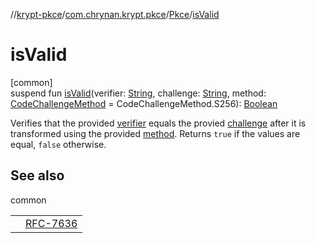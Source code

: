 //[krypt-pkce](../../../index.md)/[com.chrynan.krypt.pkce](../index.md)/[Pkce](index.md)/[isValid](is-valid.md)

# isValid

[common]\
suspend fun [isValid](is-valid.md)(verifier: [String](https://kotlinlang.org/api/latest/jvm/stdlib/kotlin/-string/index.html), challenge: [String](https://kotlinlang.org/api/latest/jvm/stdlib/kotlin/-string/index.html), method: [CodeChallengeMethod](../-code-challenge-method/index.md) = CodeChallengeMethod.S256): [Boolean](https://kotlinlang.org/api/latest/jvm/stdlib/kotlin/-boolean/index.html)

Verifies that the provided [verifier](is-valid.md) equals the provied [challenge](is-valid.md) after it is transformed using the provided [method](is-valid.md). Returns `true` if the values are equal, `false` otherwise.

## See also

common

| | |
|---|---|
|  | [RFC-7636](https://datatracker.ietf.org/doc/html/rfc7636#section-4.6) |
